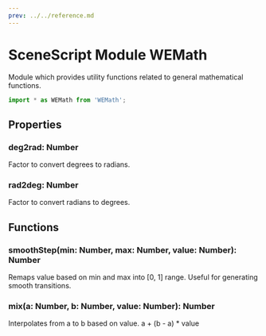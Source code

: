```yaml
---
prev: ../../reference.md
---
```


# SceneScript Module WEMath

Module which provides utility functions related to general mathematical functions.

```js
import * as WEMath from 'WEMath';
```

## Properties

### deg2rad: Number

Factor to convert degrees to radians.

### rad2deg: Number

Factor to convert radians to degrees.

## Functions

### smoothStep(min: Number, max: Number, value: Number): Number

Remaps value based on min and max into [0, 1] range. Useful for generating smooth transitions.

### mix(a: Number, b: Number, value: Number): Number

Interpolates from a to b based on value. a + (b - a) * value 